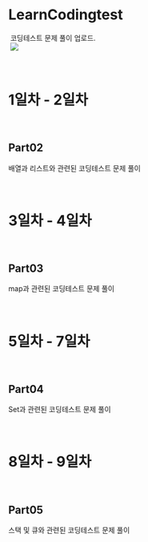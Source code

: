 # LearnCodingtest
&nbsp;코딩테스트 문제 풀이 업로드.<br/>
&nbsp;[<img src="https://img.shields.io/badge/Programmers 강의 링크-000000.svg?style=for-the-badge">](https://school.programmers.co.kr/learn/courses/13577/13577-java-어서와-자료구조-알고리즘은-처음이지)
<br/> <br/> <br/> 
# 1일차 - 2일차
<br/> 

## Part02
배열과 리스트와 관련된 코딩테스트 문제 풀이
<br/> <br/> <br/> 


# 3일차 - 4일차
<br/> 

## Part03
map과 관련된 코딩테스트 문제 풀이
<br/> <br/> <br/> 


# 5일차 - 7일차
<br/> 

## Part04
Set과 관련된 코딩테스트 문제 풀이
<br/> <br/> <br/> 

# 8일차 - 9일차
<br/>

## Part05
스택 및 큐와 관련된 코딩테스트 문제 풀이
<br/> <br/> <br/> 
